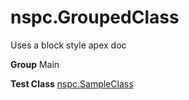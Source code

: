 # nspc.GroupedClass

Uses a block style apex doc


**Group** Main


**Test Class** [nspc.SampleClass](types/Main/nspc.SampleClass.md)

